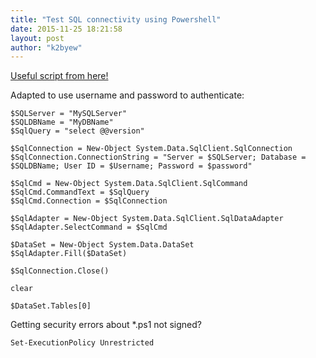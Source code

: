 ```yaml
---
title: "Test SQL connectivity using Powershell"
date: 2015-11-25 18:21:58
layout: post
author: "k2byew"
---
```

[Useful script from here!](http://www.systemcentercentral.com/powershell-how-to-connect-to-a-remote-sql-database-and-retrieve-a-data-set)

Adapted to use username and password to authenticate:
```
$SQLServer = "MySQLServer"
$SQLDBName = "MyDBName"
$SqlQuery = "select @@version"

$SqlConnection = New-Object System.Data.SqlClient.SqlConnection
$SqlConnection.ConnectionString = "Server = $SQLServer; Database = $SQLDBName; User ID = $Username; Password = $password"

$SqlCmd = New-Object System.Data.SqlClient.SqlCommand
$SqlCmd.CommandText = $SqlQuery
$SqlCmd.Connection = $SqlConnection

$SqlAdapter = New-Object System.Data.SqlClient.SqlDataAdapter
$SqlAdapter.SelectCommand = $SqlCmd

$DataSet = New-Object System.Data.DataSet
$SqlAdapter.Fill($DataSet)

$SqlConnection.Close()

clear

$DataSet.Tables[0]
```

Getting security errors about *.ps1 not signed?

`Set-ExecutionPolicy Unrestricted`
